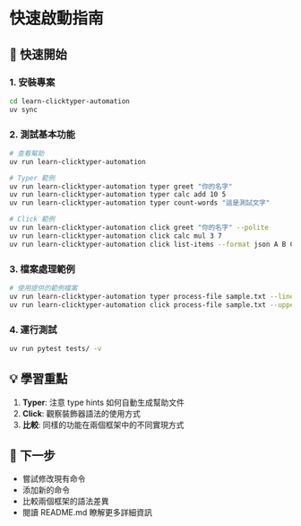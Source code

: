 # 快速啟動指南

## 🚀 快速開始

### 1. 安裝專案

```bash
cd learn-clicktyper-automation
uv sync
```

### 2. 測試基本功能

```bash
# 查看幫助
uv run learn-clicktyper-automation

# Typer 範例
uv run learn-clicktyper-automation typer greet "你的名字"
uv run learn-clicktyper-automation typer calc add 10 5
uv run learn-clicktyper-automation typer count-words "這是測試文字"

# Click 範例
uv run learn-clicktyper-automation click greet "你的名字" --polite
uv run learn-clicktyper-automation click calc mul 3 7
uv run learn-clicktyper-automation click list-items --format json A B C
```

### 3. 檔案處理範例

```bash
# 使用提供的範例檔案
uv run learn-clicktyper-automation typer process-file sample.txt --line-numbers
uv run learn-clicktyper-automation click process-file sample.txt --uppercase
```

### 4. 運行測試

```bash
uv run pytest tests/ -v
```

## 💡 學習重點

1. **Typer**: 注意 type hints 如何自動生成幫助文件
2. **Click**: 觀察裝飾器語法的使用方式
3. **比較**: 同樣的功能在兩個框架中的不同實現方式

## 🎯 下一步

- 嘗試修改現有命令
- 添加新的命令
- 比較兩個框架的語法差異
- 閱讀 README.md 瞭解更多詳細資訊
